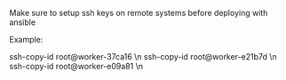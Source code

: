 
Make sure to setup ssh keys on remote systems before deploying with ansible

Example:

ssh-copy-id root@worker-37ca16 \n
ssh-copy-id root@worker-e21b7d \n
ssh-copy-id root@worker-e09a81 \n

